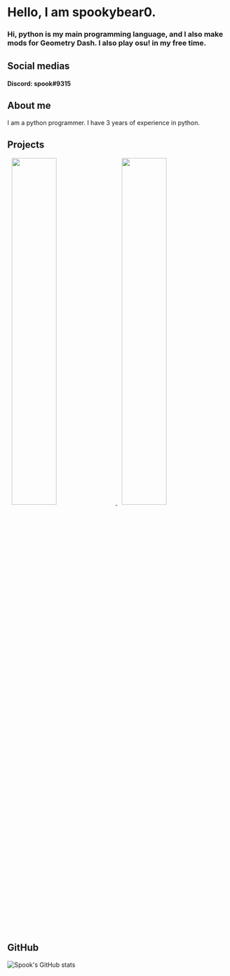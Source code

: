 # Hello, I am spookybear0.

### Hi, python is my main programming language, and I also make mods for Geometry Dash. I also play osu! in my free time.

## Social medias
#### Discord: spook#9315

## About me

I am a python programmer. I have 3 years of experience in python.

## Projects
<p float="center">
 
 <a href="https://github.com/gd-star-pp/website/">
 <img src="https://github-readme-stats.vercel.app/api/pin?username=lotus-gd&repo=lotus-web&title_color=fff&icon_color=f9f9f9&text_color=9f9f9f&bg_color=30,e96443,904e95" hspace="10" width="45%"/>
  </a>
 
  <a href="https://github.com/maple-ml/cinnamon/">
  <img src="https://github-readme-stats.vercel.app/api/pin?username=maple-ml&repo=cinnamon&title_color=fff&icon_color=f9f9f9&text_color=9f9f9f&bg_color=30,e96443,904e95" hspace="10" width="45%"/>
  </a>
  
</p>

## GitHub

![Spook's GitHub stats](https://github-readme-stats.vercel.app/api?username=spookybear0&show_icons=true&theme=omni)
